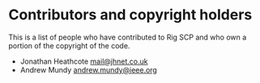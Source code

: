# Contributors and copyright holders

This is a list of people who have contributed to Rig SCP and who own a portion of the copyright of the code.

 - Jonathan Heathcote <mail@jhnet.co.uk>
 - Andrew Mundy <andrew.mundy@ieee.org>

